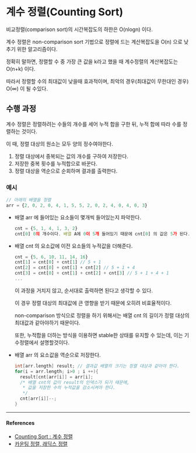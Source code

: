 # 계수 정렬(Counting Sort)

비교정렬(comparison sort)의 시간복잡도의 하한은 O(nlogn) 이다.

계수 정렬은 non-comparison sort 기법으로 정렬에 드는 계산복잡도을 O(n) 으로 낮추기 위한 알고리즘이다.

정확히 말하면, 정렬할 수 중 가장 큰 값을 k라고 했을 때 계수정렬의 계산복잡도는 O(n+k) 이다.

따라서 정렬할 수의 최대값이 낮을때 효과적이며, 최악의 경우(최대값이 무한대인 경우) O(∞) 이 될 수있다.

## 수행 과정 

계수 정렬은 정렬하려는 수들의 개수를 세어 누적 합을 구한 뒤, 누적 합에 따라 수를 정렬하는 것이다.

이 때, 정렬 대상의 원소는 모두 양의 정수여야한다.

1. 정렬 대상에서 중복되는 값의 개수를 구하여 저장한다. 
2. 저장한 중복 횟수를 누적합으로 바꾼다. 
3. 정렬 대상을 역순으로 순회하며 결과를 출력한다. 

### 예시 
```js
// 아래의 배열을 정렬 
arr = {2, 0, 2, 0, 4, 1, 5, 5, 2, 0, 2, 4, 0, 4, 0, 3} 
```

- 배열 arr 에 들어있는 요소들이 몇개씩 들어있는지 파악한다.
  ```js
  cnt = {5, 1, 4, 1, 3, 2} 
  cnt[0] 0의 개수이다. 배열 A에 0이 5개 들어있기 때문에 cnt[0] 의 값은 5가 된다.
  ```

- 배열 cnt 의 요소값에 이전 요소들의 누적값을 더해준다.
  ```js
  cnt = {5, 6, 10, 11, 14, 16}
  cnt[1] = cnt[0] + cnt[1] // 5 + 1 
  cnt[2] = cnt[0] + cnt[1] + cnt[2] // 5 + 1 + 4 
  cnt[3] = cnt[0] + cnt[1] + cnt[2] + cnt[3] // 5 + 1 + 4 + 1 
  ... 
  ```

  이 과정을 거치지 않고, 순서대로 출력하면 된다고 생각할 수 있다.

  이 경우 정렬 대상의 최대값에 큰 영향을 받기 때문에 오히려 비효율적이다.

  non-comparison 방식으로 정렬을 하기 위해서는 배열 cnt 의 길이가 정렬 대상의 최대값과 같아야하기 때문이다.

  또한, 누적합을 더하는 방식을 이용하면 stable한 상태를 유지할 수 있는데, 이는 기수정렬에서 설명할것이다.

- 배열 arr 의 요소값을 역순으로 저장한다.
  ```c
  int[arr.length] result; // 결과값 배열의 크기는 정렬 대상과 같아야 한다. 
  for(i = arr.length; i>0 ; i ++){
    result[cnt[arr[i]] = arr[i];
    /* 배열 cnt의 값이 result의 인덱스가 되기 때문에,
     * 값을 저장한 수의 누적값을 감소시켜야 한다.
     */
    cnt[arr[i]]--; 
  }
  ```
  
---

#### References 
- [Counting Sort : 계수 정렬 ](https://bowbowbow.tistory.com/8)
- [카운팅 정렬, 래딕스 정렬 ](https://ratsgo.github.io/data%20structure&algorithm/2017/10/16/countingsort/)
